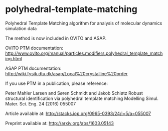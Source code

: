 # polyhedral-template-matching
Polyhedral Template Matching algorithm for analysis of molecular dynamics simulation data

The method is now included in OVITO and ASAP.

OVITO PTM documentation: http://www.ovito.org/manual/particles.modifiers.polyhedral_template_matching.html

ASAP PTM documentation: http://wiki.fysik.dtu.dk/asap/Local%20crystalline%20order


If you use PTM in a publication, please reference:

Peter Mahler Larsen and Søren Schmidt and Jakob Schiøtz
Robust structural identification via polyhedral template matching
Modelling Simul. Mater. Sci. Eng. 24 (2016) 055007

Article available at:
http://stacks.iop.org/0965-0393/24/i=5/a=055007

Preprint available at:
http://arxiv.org/abs/1603.05143

